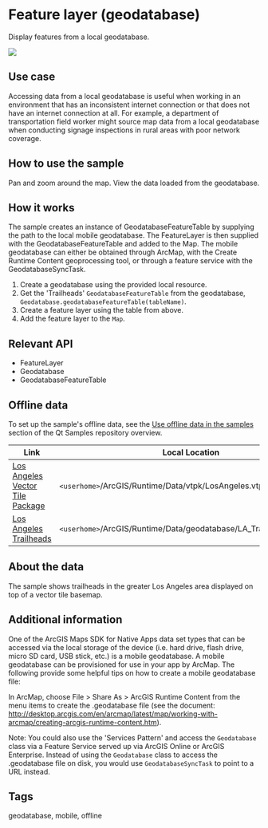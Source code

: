 # Feature layer (geodatabase)

Display features from a local geodatabase.

![](screenshot.png)

## Use case

Accessing data from a local geodatabase is useful when working in an environment that has an inconsistent internet connection or that does not have an internet connection at all. For example, a department of transportation field worker might source map data from a local geodatabase when conducting signage inspections in rural areas with poor network coverage.

## How to use the sample

Pan and zoom around the map. View the data loaded from the geodatabase.

## How it works

The sample creates an instance of GeodatabaseFeatureTable by supplying the path to the local mobile geodatabase. The FeatureLayer is then supplied with the GeodatabaseFeatureTable and added to the Map. The mobile geodatabase can either be obtained through ArcMap, with the Create Runtime Content geoprocessing tool, or through a feature service with the GeodatabaseSyncTask.
1. Create a geodatabase using the provided local resource.
2. Get the 'Trailheads' `GeodatabaseFeatureTable` from the geodatabase, `Geodatabase.geodatabaseFeatureTable(tableName)`.
4. Create a feature layer using the table from above.
5. Add the feature layer to the `Map`.

## Relevant API

* FeatureLayer
* Geodatabase
* GeodatabaseFeatureTable

## Offline data

To set up the sample's offline data, see the [Use offline data in the samples](https://github.com/Esri/arcgis-runtime-samples-qt#use-offline-data-in-the-samples) section of the Qt Samples repository overview.

Link | Local Location
---------|-------|
|[Los Angeles Vector Tile Package](https://www.arcgis.com/home/item.html?id=d9f8ce6f6ac84b90a665a861d71a5d0a)| `<userhome>`/ArcGIS/Runtime/Data/vtpk/LosAngeles.vtpk |
|[Los Angeles Trailheads](https://www.arcgis.com/home/item.html?id=2b0f9e17105847809dfeb04e3cad69e0)| `<userhome>`/ArcGIS/Runtime/Data/geodatabase/LA_Trails.geodatabase |

## About the data

The sample shows trailheads in the greater Los Angeles area displayed on top of a vector tile basemap.

## Additional information

One of the ArcGIS Maps SDK for Native Apps data set types that can be accessed via the local storage of the device (i.e. hard drive, flash drive, micro SD card, USB stick, etc.) is a mobile geodatabase. A mobile geodatabase can be provisioned for use in your app by ArcMap. The following provide some helpful tips on how to create a mobile geodatabase file:

In ArcMap, choose File > Share As > ArcGIS Runtime Content from the menu items to create the .geodatabase file (see the document: http://desktop.arcgis.com/en/arcmap/latest/map/working-with-arcmap/creating-arcgis-runtime-content.htm).

Note: You could also use the 'Services Pattern' and access the `Geodatabase` class via a Feature Service served up via ArcGIS Online or ArcGIS Enterprise. Instead of using the `Geodatabase` class to access the .geodatabase file on disk, you would use `GeodatabaseSyncTask` to point to a URL instead.

## Tags

geodatabase, mobile, offline
